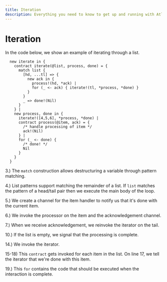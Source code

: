 ```yaml
---
title: Iteration
description: Everything you need to know to get up and running with Atlaskit
---
```

# Iteration
In the code below, we show an example of iterating through a list.

```javascript{numberLines: true}
  new iterate in {
    contract iterate(@list, process, done) = {
      match list {
        [hd, ...tl] => {
          new ack in {
            process!(hd, *ack) |
            for (_ <- ack) { iterate!(tl, *process, *done) }
          }
        }
        _ => done!(Nil)
      }
    } |
    new process, done in {
      iterate!([4,5,6], *process, *done) |
      contract process(@item, ack) = {
        /* handle processing of item */
        ack!(Nil)
      } |
      for (_ <- done) {
        /* done! */
        Nil
      }
    }
  }
```
3.) The `match` construction allows destructuring a variable through pattern matching.

4.) List patterns support matching the remainder of a list.  If `list` matches the pattern of a head/tail pair then we execute the main body of the loop.

5.) We create a channel for the item handler to notify us that it's done with the current item.

6.) We invoke the processor on the item and the acknowledgement channel.

7.) When we receive acknowledgement, we reinvoke the iterator on the tail.

10.) If the list is empty, we signal that the processing is complete.

14.) We invoke the iterator.

15-18) This `contract` gets invoked for each item in the list.  On line 17, we tell the iterator that we're done with this item.

19.) This `for` contains the code that should be executed when the interaction is complete.

